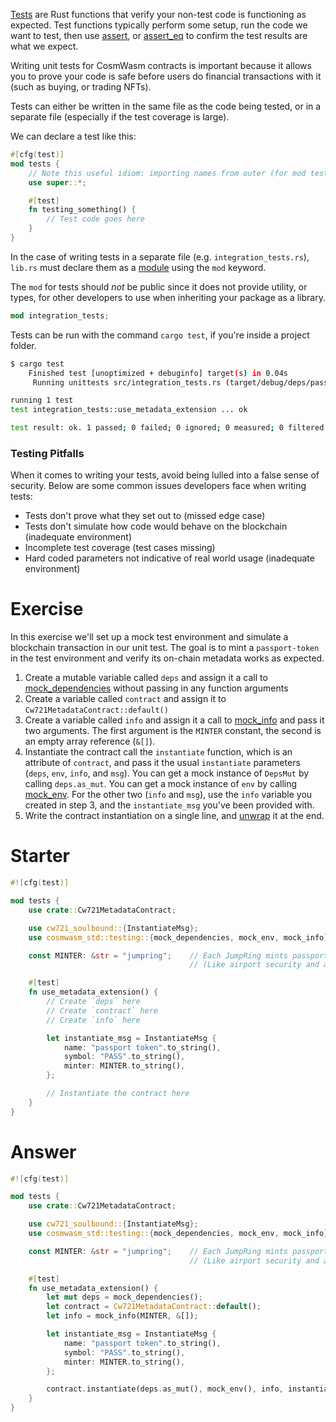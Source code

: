 <!---
Course: 2
Lesson: 3
Exercise: 7

Title: Writing Unit Tests Part 1
Filename: integration_tests.rs

Storyline placeholder:
>
-->

[Tests](https://doc.rust-lang.org/rust-by-example/testing/unit_testing.html) are Rust functions that verify your non-test code is functioning as expected. Test functions typically perform some setup, run the code we want to test, then use [assert](https://doc.rust-lang.org/std/macro.assert.html), or [assert_eq](https://doc.rust-lang.org/std/macro.assert_eq.html) to confirm the test results are what we expect.

Writing unit tests for CosmWasm contracts is important because it allows you to prove your code is safe before users do financial transactions with it (such as buying, or trading NFTs).

Tests can either be written in the same file as the code being tested, or in a separate file (especially if the test coverage is large).

We can declare a test like this:

```rs
#[cfg(test)]
mod tests {
    // Note this useful idiom: importing names from outer (for mod tests) scope.
    use super::*;

    #[test]
    fn testing_something() {
        // Test code goes here
    }
}
```

In the case of writing tests in a separate file (e.g. `integration_tests.rs`), `lib.rs` must declare them as a [module](https://doc.rust-lang.org/reference/items/modules.html) using the `mod` keyword. 

The `mod` for tests should _not_ be public since it does not provide utility, or types, for other developers to use when inheriting your package as a library.

```rs
mod integration_tests;
```

Tests can be run with the command `cargo test`, if you're inside a project folder.

```bash
$ cargo test
    Finished test [unoptimized + debuginfo] target(s) in 0.04s
     Running unittests src/integration_tests.rs (target/debug/deps/passport_token-1fa1e432c1dd51c8)

running 1 test
test integration_tests::use_metadata_extension ... ok

test result: ok. 1 passed; 0 failed; 0 ignored; 0 measured; 0 filtered out; finished in 0.00s
```

### Testing Pitfalls

When it comes to writing your tests, avoid being lulled into a false sense of security. Below are some common issues developers face when writing tests:

- Tests don't prove what they set out to (missed edge case)
- Tests don't simulate how code would behave on the blockchain (inadequate environment)
- Incomplete test coverage (test cases missing)
- Hard coded parameters not indicative of real world usage (inadequate environment)

# Exercise

In this exercise we'll set up a mock test environment and simulate a blockchain transaction in our unit test. The goal is to mint a `passport-token` in the test environment and verify its on-chain metadata works as expected.

1. Create a mutable variable called `deps` and assign it a call to [mock_dependencies](https://docs.rs/cosmwasm-std/0.9.2/cosmwasm_std/testing/fn.mock_dependencies.html) without passing in any function arguments
2. Create a variable called `contract` and assign it to `Cw721MetadataContract::default()`
3. Create a variable called `info` and assign it a call to [mock_info](https://docs.rs/cosmwasm-std/0.16.0-rc1/cosmwasm_std/testing/fn.mock_info.html) and pass it two arguments. The first argument is the `MINTER` constant, the second is an empty array reference (`&[]`).
4. Instantiate the contract call the `instantiate` function, which is an attribute of `contract`, and pass it the usual `instantiate` parameters (`deps`, `env`, `info`, and `msg`). You can get a mock instance of `DepsMut` by calling `deps.as_mut`. You can get a mock instance of `env` by calling [mock_env](https://docs.rs/cosmwasm-std/0.16.0-rc1/cosmwasm_std/testing/fn.mock_env.html). For the other two (`info` and `msg`), use the `info` variable you created in step 3, and the `instantiate_msg` you've been provided with.
5. Write the contract instantiation on a single line, and [unwrap](https://docs.rs/unwrap/latest/unwrap/) it at the end.

# Starter

```rs
#![cfg(test)]

mod tests {
    use crate::Cw721MetadataContract;

    use cw721_soulbound::{InstantiateMsg};
    use cosmwasm_std::testing::{mock_dependencies, mock_env, mock_info};

    const MINTER: &str = "jumpring";    // Each JumpRing mints passports and handles passport validation;
                                        // (Like airport security and an intergalactic embassy combined)

    #[test]
    fn use_metadata_extension() {
        // Create `deps` here
        // Create `contract` here
        // Create `info` here

        let instantiate_msg = InstantiateMsg {
            name: "passport token".to_string(),
            symbol: "PASS".to_string(),
            minter: MINTER.to_string(),
        };

        // Instantiate the contract here
    }
}
```

# Answer

```rs
#![cfg(test)]

mod tests {
    use crate::Cw721MetadataContract;

    use cw721_soulbound::{InstantiateMsg};
    use cosmwasm_std::testing::{mock_dependencies, mock_env, mock_info};

    const MINTER: &str = "jumpring";    // Each JumpRing mints passports and handles passport validation;
                                        // (Like airport security and an intergalactic embassy combined)

    #[test]
    fn use_metadata_extension() {
        let mut deps = mock_dependencies();
        let contract = Cw721MetadataContract::default();
        let info = mock_info(MINTER, &[]);

        let instantiate_msg = InstantiateMsg {
            name: "passport token".to_string(),
            symbol: "PASS".to_string(),
            minter: MINTER.to_string(),
        };

        contract.instantiate(deps.as_mut(), mock_env(), info, instantiate_msg).unwrap();
    }
}
```
